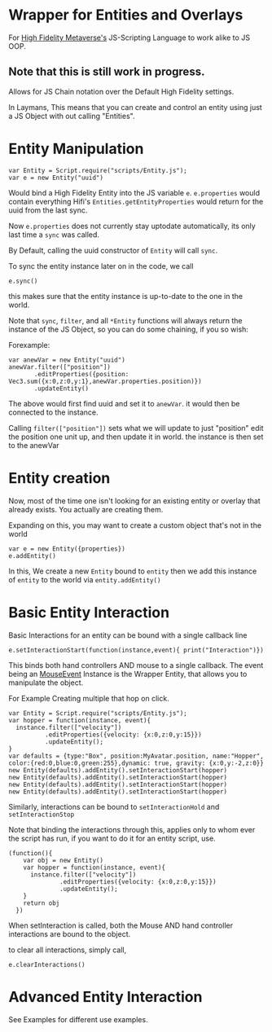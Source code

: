 # Wrapper for Entities and Overlays
For [High Fidelity Metaverse's](https://highfidelity.io) JS-Scripting Language
to work alike to JS OOP.

## Note that this is still work in progress.

Allows for JS Chain notation over the Default High Fidelity settings.

In Laymans, This means that you can create and control an entity using just a JS Object with out calling "Entities".

# Entity Manipulation

```
var Entity = Script.require("scripts/Entity.js");
var e = new Entity("uuid")
```
Would bind a High Fidelity Entity into the JS variable `e`.
`e.properties` would contain everything Hifi's `Entities.getEntityProperties`
would return for the uuid from the last sync.

Now `e.properties` does not currently stay uptodate automatically, its only
last time a `sync` was called.

By Default, calling the uuid constructor of `Entity` will call `sync`.

To sync the entity instance later on in the code, we call
```
e.sync()
```  
this makes sure that the entity instance is up-to-date to the one in the world.

Note that `sync`, `filter`, and all `*Entity` functions will always return the instance of the JS Object,
so you can do some chaining, if you so wish:

Forexample:

```
var anewVar = new Entity("uuid")
anewVar.filter(["position"])
       .editProperties({position: Vec3.sum({x:0,z:0,y:1},anewVar.properties.position)})
       .updateEntity()
```
The above would first find uuid and set it to `anewVar`.
it would then be connected to the instance.

Calling `filter(["position"])` sets what we will update to just "position"
edit the position one unit up, and then update it in world. the instance is
then set to the anewVar

# Entity creation

Now, most of the time one isn't looking for an existing entity or overlay
that already exists. You actually are creating them.

Expanding on this, you may want to create a custom object that's not in the world
```
var e = new Entity({properties})
e.addEntity()
```
In this, We create a new `Entity` bound to `entity` then we add this instance of
`entity` to the world via `entity.addEntity()`

# Basic Entity Interaction

Basic Interactions for an entity can be bound with a single callback line
```
e.setInteractionStart(function(instance,event){ print("Interaction")})
```
This binds both hand controllers AND mouse to a single callback.
The event being an [MouseEvent](https://github.com/highfidelity/hifi/blob/master/libraries/script-engine/src/MouseEvent.h)
Instance is the Wrapper Entity, that allows you to manipulate the object.

For Example Creating multiple that hop on click.
```
var Entity = Script.require("scripts/Entity.js");
var hopper = function(instance, event){
  instance.filter(["velocity"])
          .editProperties({velocity: {x:0,z:0,y:15}})
          .updateEntity();
}
var defaults = {type:"Box", position:MyAvatar.position, name:"Hopper", color:{red:0,blue:0,green:255},dynamic: true, gravity: {x:0,y:-2,z:0}}
new Entity(defaults).addEntity().setInteractionStart(hopper)
new Entity(defaults).addEntity().setInteractionStart(hopper)
new Entity(defaults).addEntity().setInteractionStart(hopper)
new Entity(defaults).addEntity().setInteractionStart(hopper)
```

Similarly, interactions can be bound to `setInteractionHold` and `setInteractionStop`

Note that binding the interactions through this,
    applies only to whom ever the script has run, if you want to do it for an entity script, use.

```
(function(){
    var obj = new Entity()
    var hopper = function(instance, event){
      instance.filter(["velocity"])
              .editProperties({velocity: {x:0,z:0,y:15}})
              .updateEntity();
    }
    return obj
  })
```

When setInteraction is called, both the Mouse
 AND hand controller interactions are bound to the object.

to clear all interactions, simply call,

```
e.clearInteractions()
```

# Advanced Entity Interaction


See Examples for different use examples.
